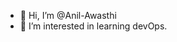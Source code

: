 - 👋 Hi, I’m @Anil-Awasthi
- 👀 I’m interested in learning devOps.

<!---
Anil-Awasthi/Anil-Awasthi is a ✨ special ✨ repository because its `README.md` (this file) appears on your GitHub profile.
You can click the Preview link to take a look at your changes.
--->
